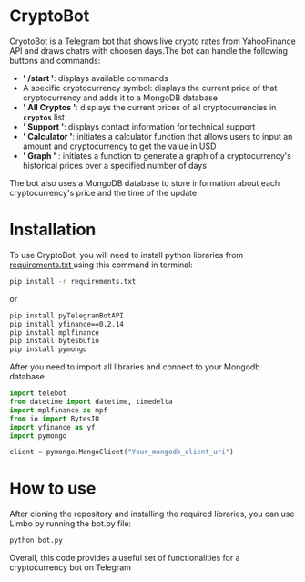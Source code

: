 # CryptoBot

CryotoBot is a Telegram bot that shows live crypto rates from YahooFinance API and draws chatrs with choosen days.The bot can handle the following buttons and commands:

- **' /start '**: displays available commands
- A specific cryptocurrency symbol: displays the current price of that cryptocurrency and adds it to a MongoDB database
- **' All Cryptos '**: displays the current prices of all cryptocurrencies in **`cryptos`** list
- **' Support '**: displays contact information for technical support
- **' Calculator '**: initiates a calculator function that allows users to input an amount and cryptocurrency to get the value in USD
- **' Graph '** : initiates a function to generate a graph of a cryptocurrency's historical prices over a specified number of days

The bot also uses a MongoDB database to store information about each cryptocurrency's price and the time of the update


# Installation

To use CryptoBot, you will need to install python libraries from [requirements.txt
](requirements.txt) using this command in terminal:

```bash
pip install -r requirements.txt
```
or

```bash
pip install pyTelegramBotAPI
pip install yfinance==0.2.14
pip install mplfinance
pip install bytesbufio
pip install pymongo
```

After you need to import all libraries and connect to your Mongodb database

```python
import telebot
from datetime import datetime, timedelta
import mplfinance as mpf
from io import BytesIO
import yfinance as yf
import pymongo

client = pymongo.MongoClient("Your_mongodb_client_uri")
```


# How to use

After cloning the repository and installing the required libraries, you can use Limbo by running the bot.py file:
```Bash
python bot.py
```

Overall, this code provides a useful set of functionalities for a cryptocurrency bot on Telegram
